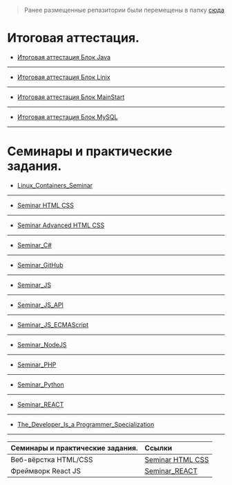 
 > Ранее размещенные репазитории были перемещены в папку [сюда](./Other_works_and_projects/)



# Итоговая аттестация.

- [Итоговая аттестация Блок Java](./Final_control_work_on_the_java_block/)
---
- [Итоговая аттестация Блок Linix](./Final_control_work_on_the_linux_block/)
---
- [Итоговая аттестация Блок MainStart](./Final_control_work_on_the_main_block/)
---
- [Итоговая аттестация Блок MySQL](./Final_control_work_on_the_MySQL_block/)
---
# Семинары и практические задания.

- [Linux_Containers_Seminar](./Linux_Containers_Seminar/)
---
- [Seminar HTML CSS](./Seminar%20HTML%20CSS/)
---
- [Seminar Advanced HTML CSS](./Seminar%20Advanced%20HTML%20CSS/)
---
- [Seminar_C#](./Seminar_C#/)
---
- [Seminar_GitHub](./Seminar_GitHub/)
---
- [Seminar_JS](./Seminar_JS/)
---
- [Seminar_JS_API](./Seminar_JS_API/)
---
- [Seminar_JS_ECMAScript](./Seminar_JS_ECMAScript/)
---
- [Seminar_NodeJS](./Seminar_NodeJS/)
---
- [Seminar_PHP](./Seminar_PHP/)
---
- [Seminar_Python](./Seminar_Python/)
---
- [Seminar_REACT](./Seminar_REACT/)
---
- [The_Developer_Is_a Programmer_Specialization](./The_Developer_Is_a%20Programmer_Specialization/)
---
|Семинары и практические задания.|Ссылки|
|:-|:-|
|Веб-вёрстка HTML/CSS|[Seminar HTML CSS](./Seminar%20HTML%20CSS/)|
|Фреймворк React JS|[Seminar_REACT](./Seminar_REACT/)|